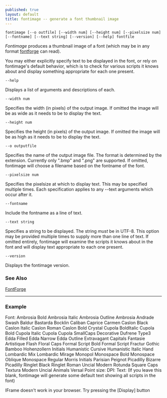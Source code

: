```yaml
---
published: true
layout: default
title: fontimage -- generate a font thumbnail image
---
```



`fontimage [--o outfile] [--width num] [--height num] [--pixelsize num]   [--fontname] [--text string] [--version] [--help] fontfile`

*Fontimage* produces a thumbnail image of a font (which may be in any
format [fontforge](tutorials/overview/) can read).

You may either explicitly specify text to be displayed in the font, or
rely on fontimage's default behavior, which is to check for various
scripts it knows about and display something appropriate for each one
present.

`--help`

Displays a list of arguments and descriptions of each.

`--width num`

Specifies the width (in pixels) of the output image. If omitted the
image will be as wide as it needs to be to display the text.

`--height num`

Specifies the height (in pixels) of the output image. If omitted the
image will be as high as it needs to be to display the text.

`--o outputfile`

Specifies the name of the output image file. The format is determined by
the extension. Currently only ".bmp" and ".png" are supported. If
omitted, fontimage will choose a filename based on the fontname of the
font.

`--pixelsize num`

Specifies the pixelsize at which to display text. This may be specified
multiple times. Each specification applies to any --text arguments which
occur after it.

`--fontname`

Include the fontname as a line of text.

`--text string`

Specifies a string to be displayed. The string *must* be in UTF-8. This
option may be provided multiple times to supply more than one line of
text. If omitted entirely, fontimage will examine the scripts it knows
about in the font and will display text appropriate to each one present.

`--version`

Displays the fontimage version.

### See Also

[FontForge](tutorials/overview/)

* * * * *

### Example

Font: Ambrosia Bold Ambrosia Italic Ambrosia Outline Ambrosia Andrade
Swash Baldur Bastarda Bocklin Caliban Caprice Carmen Caslon Black Caslon
Italic Caslon Roman Caslon Bold Crystal Cupola BoldItalic Cupola Bold
Cupola Italic Cupola Cupola SmallCaps Decorative Dufrene Type3 Edda
Filled Edda Narrow Edda Outline Extravagant Capitals Fantasie Artistique
Flash Floral Caps Formal Script Bold Formal Script Fractur Gothic Bamboo
Hohenzollern Initials Humanistic Cursive Humanistic Italic Hand
Lombardic Mix Lombardic Mirage Monopol Monospace Bold Monospace Oblique
Monospace Regular Morris Initials Parisian Peignot Picadilly Bizarre
Picadilly Ringlet Black Ringlet Roman Uncial Modern Rotunda Square Caps
Textura Modern Uncial Animals Versal Point size: DPI: 
 Text: (If you leave this blank, fontimage will generate some default
text showing all scripts in the font)
 

IFrame doesn't work in your browser. Try pressing the [Display] button
